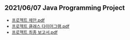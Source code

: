 ## 2021/06/07 Java Programming Project

* [프로젝트 제안.pdf](https://github.com/yumyeonghan/javaProject/files/9845037/default.pdf)
* [프로젝트 클래스 다이어그램.pdf](https://github.com/yumyeonghan/javaProject/files/9845039/default.pdf)
* [프로젝트 최종 보고서.pdf](https://github.com/yumyeonghan/javaProject/files/9845040/default.pdf)
